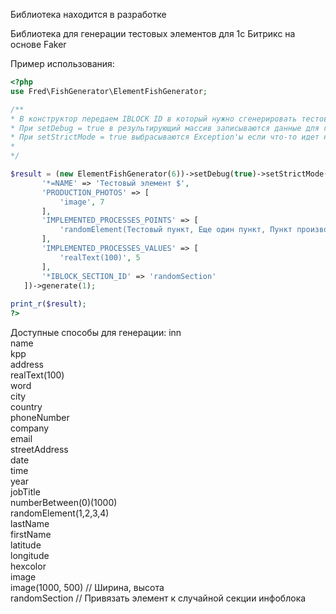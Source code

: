 Библиотека находится в разработке

Библиотека для генерации тестовых элементов для 1с Битрикс на основе Faker

Пример использования:

```php
<?php
use Fred\FishGenerator\ElementFishGenerator;

/** 
* В конструктор передаем IBLOCK ID в который нужно сгенерировать тестовый элемент
* При setDebug = true в результирующий массив записываются данные для генерации
* При setStrictMode = true выбрасываются Exception'ы если что-то идет не так
* 
*/

$result = (new ElementFishGenerator(6))->setDebug(true)->setStrictMode(true)->setCategoryPhoto(['technics', 'business', 'city'])->setPropertyRules([
       '*=NAME' => 'Тестовый элемент $',
       'PRODUCTION_PHOTOS' => [
           'image', 7
       ],
       'IMPLEMENTED_PROCESSES_POINTS' => [
           'randomElement(Тестовый пункт, Еще один пункт, Пункт производства, Новый пункт, Пункт элемента, Тестовый процесс, Процесс производства, Новый процесс производства)', 5
       ],
       'IMPLEMENTED_PROCESSES_VALUES' => [
           'realText(100)', 5
       ],
       '*IBLOCK_SECTION_ID' => 'randomSection'
   ])->generate(1);
   
print_r($result);
?>
```

Доступные способы для генерации:
inn  
name  
kpp  
address  
realText(100)  
word  
city  
country  
phoneNumber  
company  
email  
streetAddress  
date  
time  
year  
jobTitle  
numberBetween(0)(1000)  
randomElement(1,2,3,4)  
lastName  
firstName  
latitude  
longitude  
hexcolor  
image  
image(1000, 500) // Ширина, высота  
randomSection // Привязать элемент к случайной секции инфоблока
